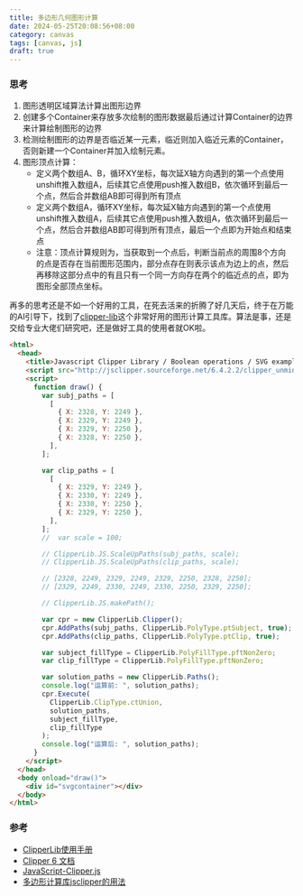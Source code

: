 ```yaml
---
title: 多边形几何图形计算
date: 2024-05-25T20:08:56+08:00
category: canvas
tags: [canvas, js]
draft: true
---
```


### 思考

1. 图形透明区域算法计算出图形边界
2. 创建多个Container来存放多次绘制的图形数据最后通过计算Container的边界来计算绘制图形的边界
3. 检测绘制图形的边界是否临近某一元素，临近则加入临近元素的Container，否则新建一个Container并加入绘制元素。
4. 图形顶点计算：
   + 定义两个数组A、B，循环XY坐标，每次延X轴方向遇到的第一个点使用unshift推入数组A，后续其它点使用push推入数组B，依次循环到最后一个点，然后合并数组AB即可得到所有顶点
   + 定义两个数组A，循环XY坐标，每次延X轴方向遇到的第一个点使用unshift推入数组A，后续其它点使用push推入数组A，依次循环到最后一个点，然后合并数组AB即可得到所有顶点，最后一个点即为开始点和结束点
   + 注意：顶点计算规则为，当获取到一个点后，判断当前点的周围8个方向的点是否存在当前图形范围内，部分点存在则表示该点为边上的点，然后再移除这部分点中的有且只有一个同一方向存在两个的临近点的点，即为图形全部顶点坐标。

再多的思考还是不如一个好用的工具，在死去活来的折腾了好几天后，终于在万能的AI引导下，找到了[clipper-lib](https://github.com/junmer/clipper-lib)这个非常好用的图形计算工具库。算法是事，还是交给专业大佬们研究吧，还是做好工具的使用者就OK啦。


```html
<html>
  <head>
    <title>Javascript Clipper Library / Boolean operations / SVG example</title>
    <script src="http://jsclipper.sourceforge.net/6.4.2.2/clipper_unminified.js"></script>
    <script>
      function draw() {
        var subj_paths = [
          [
            { X: 2328, Y: 2249 },
            { X: 2329, Y: 2249 },
            { X: 2329, Y: 2250 },
            { X: 2328, Y: 2250 },
          ],
        ];

        var clip_paths = [
          [
            { X: 2329, Y: 2249 },
            { X: 2330, Y: 2249 },
            { X: 2330, Y: 2250 },
            { X: 2329, Y: 2250 },
          ],
        ];
        //  var scale = 100;

        // ClipperLib.JS.ScaleUpPaths(subj_paths, scale);
        // ClipperLib.JS.ScaleUpPaths(clip_paths, scale);

        // [2328, 2249, 2329, 2249, 2329, 2250, 2328, 2250];
        // [2329, 2249, 2330, 2249, 2330, 2250, 2329, 2250];

        // ClipperLib.JS.makePath();

        var cpr = new ClipperLib.Clipper();
        cpr.AddPaths(subj_paths, ClipperLib.PolyType.ptSubject, true);
        cpr.AddPaths(clip_paths, ClipperLib.PolyType.ptClip, true);

        var subject_fillType = ClipperLib.PolyFillType.pftNonZero;
        var clip_fillType = ClipperLib.PolyFillType.pftNonZero;

        var solution_paths = new ClipperLib.Paths();
        console.log("运算前: ", solution_paths);
        cpr.Execute(
          ClipperLib.ClipType.ctUnion,
          solution_paths,
          subject_fillType,
          clip_fillType
        );
        console.log("运算后: ", solution_paths);
      }
    </script>
  </head>
  <body onload="draw()">
    <div id="svgcontainer"></div>
  </body>
</html>
```


### 参考
- [ClipperLib使用手册](/posts/clipper-lib-guide)
- [Clipper 6 文档](https://github.com/junmer/clipper-lib/blob/master/Documentation.md)
- [JavaScript-Clipper.js](https://www.cnblogs.com/zhigu/p/11928492.html)
- [多边形计算库jsclipper的用法](https://www.sofineday.com/jsclipper.html)
```
